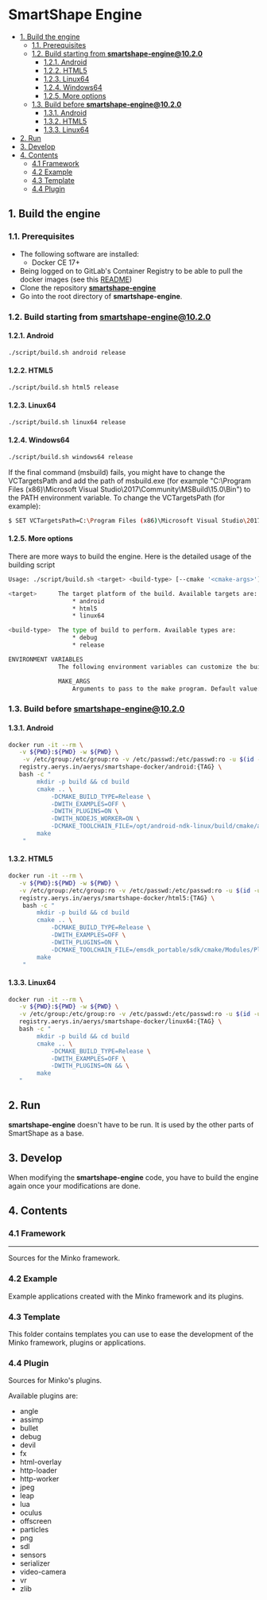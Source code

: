 # SmartShape Engine

<!-- TOC depthFrom:2 -->

- [1. Build the engine](#1-build-the-engine)
    - [1.1. Prerequisites](#11-prerequisites)
    - [1.2. Build starting from **smartshape-engine@10.2.0**](#12-build-starting-from-smartshape-engine1020)
        - [1.2.1. Android](#121-android)
        - [1.2.2. HTML5](#122-html5)
        - [1.2.3. Linux64](#123-linux64)
        - [1.2.4. Windows64](#124-windows64)
        - [1.2.5. More options](#125-more-options)
    - [1.3. Build before **smartshape-engine@10.2.0**](#13-build-before-smartshape-engine1020)
        - [1.3.1. Android](#131-android)
        - [1.3.2. HTML5](#132-html5)
        - [1.3.3. Linux64](#133-linux64)
- [2. Run](#2-run)
- [3. Develop](#3-develop)
- [4. Contents](#4-contents)
    - [4.1 Framework](#41-framework)
    - [4.2 Example](#42-example)
    - [4.3 Template](#43-template)
    - [4.4 Plugin](#44-plugin)

<!-- /TOC -->

## 1. Build the engine

### 1.1. Prerequisites

- The following software are installed:
  - Docker CE 17+
- Being logged on to GitLab's Container Registry to be able to pull the docker images (see this [README](https://git.aerys.in/aerys/smartshape-docker/-/blob/master/README.md))
- Clone the repository [**smartshape-engine**](https://git.aerys.in/aerys/smartshape-engine)
- Go into the root directory of **smartshape-engine**.

### 1.2. Build starting from **smartshape-engine@10.2.0**

#### 1.2.1. Android

```bash
./script/build.sh android release
```

#### 1.2.2. HTML5

```bash
./script/build.sh html5 release
```

#### 1.2.3. Linux64

```bash
./script/build.sh linux64 release
```

#### 1.2.4. Windows64

```bash
./script/build.sh windows64 release
```

If the final command (msbuild) fails, you might have to change the VCTargetsPath and add the path of msbuild.exe (for example "C:\Program Files (x86)\Microsoft Visual Studio\2017\Community\MSBuild\15.0\Bin") to the PATH environment variable.
To change the VCTargetsPath (for example):
```bash
$ SET VCTargetsPath=C:\Program Files (x86)\Microsoft Visual Studio\2017\Community\Common7\IDE\VC\VCTargets
```

#### 1.2.5. More options

There are more ways to build the engine. Here is the detailed usage of the building script

```bash
Usage: ./script/build.sh <target> <build-type> [--cmake '<cmake-args>']

<target>      The target platform of the build. Available targets are:
                  * android
                  * html5
                  * linux64

<build-type>  The type of build to perform. Available types are:
                  * debug
                  * release

ENVIRONMENT VARIABLES
              The following environment variables can customize the build:

              MAKE_ARGS
                  Arguments to pass to the make program. Default value: -j8.
```

### 1.3. Build before **smartshape-engine@10.2.0**

#### 1.3.1. Android

```bash
docker run -it --rm \
   -v ${PWD}:${PWD} -w ${PWD} \
    -v /etc/group:/etc/group:ro -v /etc/passwd:/etc/passwd:ro -u $(id -u $USER):$(id -g $USER) \
   registry.aerys.in/aerys/smartshape-docker/android:{TAG} \
   bash -c "
        mkdir -p build && cd build
        cmake .. \
            -DCMAKE_BUILD_TYPE=Release \
            -DWITH_EXAMPLES=OFF \
            -DWITH_PLUGINS=ON \
            -DWITH_NODEJS_WORKER=ON \
            -DCMAKE_TOOLCHAIN_FILE=/opt/android-ndk-linux/build/cmake/android.toolchain.cmake
        make
    "
```

#### 1.3.2. HTML5

```bash
docker run -it --rm \
   -v ${PWD}:${PWD} -w ${PWD} \
   -v /etc/group:/etc/group:ro -v /etc/passwd:/etc/passwd:ro -u $(id -u $USER):$(id -g $USER) \
   registry.aerys.in/aerys/smartshape-docker/html5:{TAG} \
    bash -c "
        mkdir -p build && cd build
        cmake .. \
            -DCMAKE_BUILD_TYPE=Release \
            -DWITH_EXAMPLES=OFF \
            -DWITH_PLUGINS=ON \
            -DCMAKE_TOOLCHAIN_FILE=/emsdk_portable/sdk/cmake/Modules/Platform/Emscripten.cmake
        make
    "
```

#### 1.3.3. Linux64

```bash
docker run -it --rm \
   -v ${PWD}:${PWD} -w ${PWD} \
   -v /etc/group:/etc/group:ro -v /etc/passwd:/etc/passwd:ro -u $(id -u $USER):$(id -g $USER) \
   registry.aerys.in/aerys/smartshape-docker/linux64:{TAG} \
   bash -c "
        mkdir -p build && cd build
        cmake .. \
            -DCMAKE_BUILD_TYPE=Release \
            -DWITH_EXAMPLES=OFF \
            -DWITH_PLUGINS=ON && \
        make
   "
```

## 2. Run

**smartshape-engine** doesn't have to be run. It is used by the other parts of SmartShape as a base.

## 3. Develop

When modifying the **smartshape-engine** code, you have to build the engine again once your modifications are done.


## 4. Contents

### 4.1 Framework
---------

Sources for the Minko framework.

### 4.2 Example

Example applications created with the Minko framework and its plugins.

### 4.3 Template

This folder contains templates you can use to ease the development of the Minko framework, plugins
or applications.

### 4.4 Plugin

Sources for Minko's plugins.

Available plugins are:
* angle
* assimp
* bullet
* debug
* devil
* fx
* html-overlay
* http-loader
* http-worker
* jpeg
* leap
* lua
* oculus
* offscreen
* particles
* png
* sdl
* sensors
* serializer
* video-camera
* vr
* zlib
